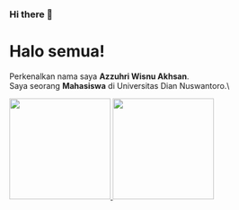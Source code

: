 ### Hi there 👋

# Halo semua! 
Perkenalkan nama saya **Azzuhri Wisnu Akhsan**.\
Saya seorang **Mahasiswa** di Universitas Dian Nuswantoro.\

 
<p align="left">
<a href="https://github.com/wisnuazzuhri">
  <img height="180em" src="https://github-readme-stats-eight-theta.vercel.app/api?username=wisnuazzuhri&show_icons=true&theme=algolia&include_all_commits=true&count_private=true"/>
  <img height="180em" src="https://github-readme-stats-eight-theta.vercel.app/api/top-langs/?username=wisnuazzuhri&layout=compact&langs_count=8&theme=algolia"/>
</a>
</p>
